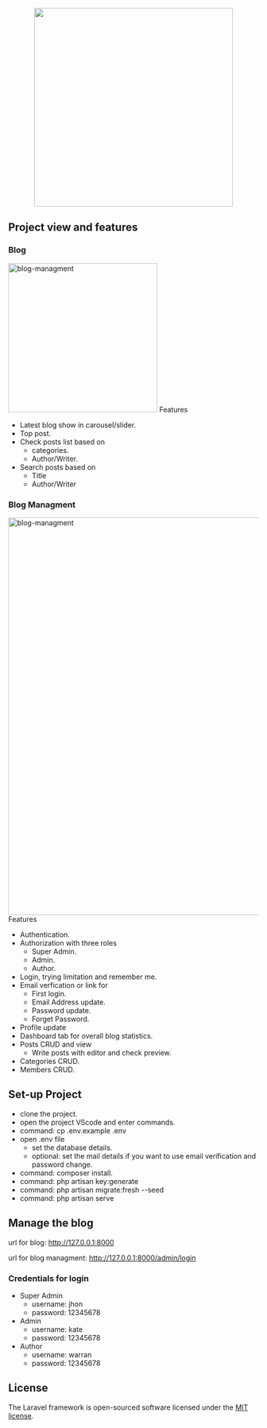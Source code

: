 <p align="center"><a href="https://laravel.com" target="_blank"><img src="https://raw.githubusercontent.com/laravel/art/master/logo-lockup/5%20SVG/2%20CMYK/1%20Full%20Color/laravel-logolockup-cmyk-red.svg" width="400"></a></p>


## Project view and features

### Blog
<img src="https://user-images.githubusercontent.com/93633549/199653493-1a80fd9f-7868-425d-9e4e-ca7baf41dd61.png" alt="blog-managment" width="300"/>
Features

- Latest blog show in carousel/slider.
- Top post.
- Check posts list based on
    - categories.
    - Author/Writer.
- Search posts based on
    - Title
    - Author/Writer
    

### Blog Managment
<img src="https://user-images.githubusercontent.com/93633549/199653720-557c4994-35cb-4c9f-ae5b-0fa97ba3a477.png" alt="blog-managment" width="800"/>
Features

- Authentication.
- Authorization with three roles
    - Super Admin.
    - Admin.
    - Author.
- Login, trying limitation and remember me.
- Email verfication or link for
    - First login.
    - Email Address update.
    - Password update.
    - Forget Password.
- Profile update
- Dashboard tab for overall blog statistics.
- Posts CRUD and view 
    - Write posts with editor and check preview.
- Categories CRUD.
- Members CRUD.

## Set-up Project
 - clone the project.
 - open the project VScode and enter commands.
 - command: cp .env.example .env
 - open .env file
    - set the database details.
    - optional: set the mail details if you want to use email verification and password change. 
 - command: composer install.
 - command: php artisan key:generate
 - command: php artisan migrate:fresh --seed
 - command: php artisan serve
 
 ## Manage the blog
 url for blog: http://127.0.0.1:8000
 
 url for blog managment: http://127.0.0.1:8000/admin/login
 ### Credentials for login
  - Super Admin
    - username: jhon
    - password: 12345678
  - Admin
    - username: kate
    - password: 12345678  
  - Author
    - username: warran
    - password: 12345678

## License
The Laravel framework is open-sourced software licensed under the [MIT license](https://opensource.org/licenses/MIT).
